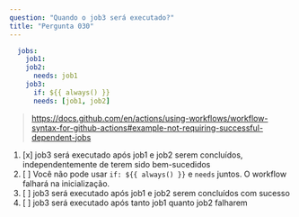```yaml
---
question: "Quando o job3 será executado?"
title: "Pergunta 030"
---
```


```yaml
  jobs:
    job1:
    job2:
      needs: job1
    job3:
      if: ${{ always() }}
      needs: [job1, job2]
```
> https://docs.github.com/en/actions/using-workflows/workflow-syntax-for-github-actions#example-not-requiring-successful-dependent-jobs
1. [x] job3 será executado após job1 e job2 serem concluídos, independentemente de terem sido bem-sucedidos
1. [ ] Você não pode usar `if: ${{ always() }}` e `needs` juntos. O workflow falhará na inicialização.
1. [ ] job3 será executado após job1 e job2 serem concluídos com sucesso
1. [ ] job3 será executado após tanto job1 quanto job2 falharem

